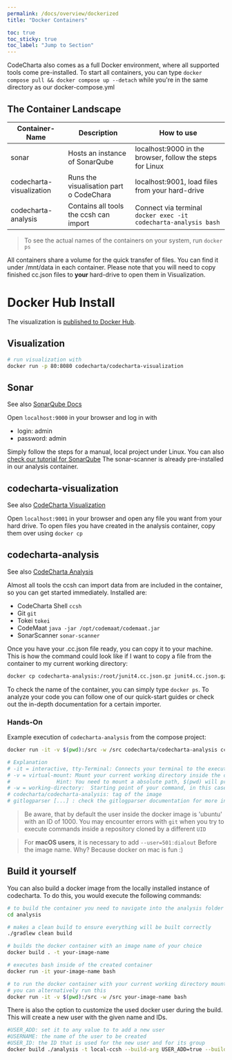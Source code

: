```yaml
---
permalink: /docs/overview/dockerized
title: "Docker Containers"

toc: true
toc_sticky: true
toc_label: "Jump to Section"
---
```


CodeCharta also comes as a full Docker environment, where all supported tools come pre-installed. To start all
containers, you can type `docker compose pull && docker compose up --detach` while you're in the same directory as our
docker-compose.yml

## The Container Landscape

| Container-Name           | Description                             | How to use                                                      |
| ------------------------ | --------------------------------------- | --------------------------------------------------------------- |
| sonar                    | Hosts an instance of SonarQube          | localhost:9000 in the browser, follow the steps for Linux       |
| codecharta-visualization | Runs the visualisation part o CodeChara | localhost:9001, load files from your hard-drive                 |
| codecharta-analysis      | Contains all tools the ccsh can import  | Connect via terminal `docker exec -it codecharta-analysis bash` |

> To see the actual names of the containers on your system, run `docker ps`

All containers share a volume for the quick transfer of files. You can find it under /mnt/data in each container.
Please note that you will need to copy finished cc.json files to **your** hard-drive to open them in Visualization.

# Docker Hub Install

The visualization is [published to Docker Hub](https://hub.docker.com/r/codecharta/codecharta-visualization).

## Visualization

```bash
# run visualization with
docker run -p 80:8080 codecharta/codecharta-visualization
```

## Sonar

See also [SonarQube Docs](https://docs.sonarqube.org/latest/setup/get-started-2-minutes/)

Open `localhost:9000` in your browser and log in with

- login: admin
- password: admin

Simply follow the steps for a manual, local project under Linux. You can also [check our tutorial for SonarQube](
{{site.docs_analysis}}/example-sonar-qube)
The sonar-scanner is already pre-installed in our analysis container.

## codecharta-visualization

See also [CodeCharta Visualization]({{site.docs_overview}}/visualization)

Open `localhost:9001` in your browser and open any file you want from your hard drive. To open files you have created in
the analysis container, copy them over using `docker cp`

## codecharta-analysis

See also [CodeCharta Analysis]({{site.docs_overview}}/analysis)

Almost all tools the ccsh can import data from are included in the container, so you can get started immediately.
Installed are:

- CodeCharta Shell `ccsh`
- Git `git`
- Tokei `tokei`
- CodeMaat `java -jar /opt/codemaat/codemaat.jar`
- SonarScanner `sonar-scanner`

Once you have your .cc.json file ready, you can copy it to your machine.
This is how the command could look like if I want to copy a file from the container to my current working directory:

```bash
docker cp codecharta-analysis:/root/junit4.cc.json.gz junit4.cc.json.gz
```

To check the name of the container, you can simply type `docker ps`.
To analyze your code you can follow one of our quick-start guides or check out the in-depth documentation for a certain
importer.

### Hands-On

Example execution of `codecharta-analysis` from the compose project:

```bash
docker run -it -v $(pwd):/src -w /src codecharta/codecharta-analysis ccsh gitlogparser repo-scan --repo-path /src -o my-project.cc.json -nc

# Explanation
# -it = interactive, tty-Terminal: Connects your terminal to the execution of your command
# -v = virtual-mount: Mount your current working directory inside the container to /src
#               Hint: You need to mount a absolute path, $(pwd) will print your working directory
# -w = working-directory:  Starting point of your command, in this case the /src folder where the directory was mounted to
# codecharta/codecharta-analysis: tag of the image
# gitlogparser [...] : check the gitlogparser documentation for more info
```

> Be aware, that by default the user inside the docker image is 'ubuntu' with an ID of 1000. You may
> encounter errors with `git` when you try to execute commands inside a repository cloned by a different `UID`

> For **macOS users**, it is necessary to add `--user=501:dialout` Before the image name. Why? Because docker on mac is fun :)

## Build it yourself

You can also build a docker image from the locally installed instance of codecharta. To do this, you would execute the following commands:

```bash
# to build the container you need to navigate into the analysis folder
cd analysis

# makes a clean build to ensure everything will be built correctly
./gradlew clean build

# builds the docker container with an image name of your choice
docker build . -t your-image-name

# executes bash inside of the created container
docker run -it your-image-name bash

# to run the docker container with your current working directory mounted into it,
# you can alternatively run this
docker run -it -v $(pwd):/src -w /src your-image-name bash
```

There is also the option to customize the used docker user during the build.
This will create a new user with the given name and IDs.

```bash
#USER_ADD: set it to any value to to add a new user
#USERNAME: the name of the user to be created
#USER_ID: the ID that is used for the new user and for its group
docker build ./analysis -t local-ccsh --build-arg USER_ADD=true --build-arg USER_ID=1001 --build-arg USERNAME=your_name
```
